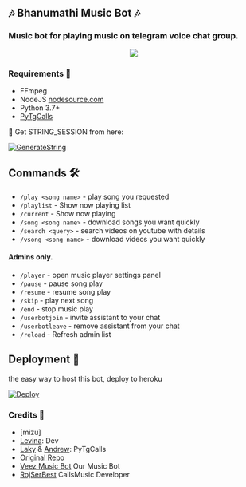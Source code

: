 <h2 align="centre">🎶 Bhanumathi Music Bot 🎶</h2>

### Music bot for playing music on telegram voice chat group.

<p align="center">
  <img src="https://telegra.ph/file/3881ea4e07d8378e9d2ac.jpg">
</p>

<h3>Requirements 📝</h3>

- FFmpeg
- NodeJS [nodesource.com](https://nodesource.com/)
- Python 3.7+
- [PyTgCalls](https://github.com/pytgcalls/pytgcalls)

🧪 Get STRING_SESSION from here:

[![GenerateString](https://img.shields.io/badge/repl.it-generateString-yellowgreen)](https://replit.com/@levinalab/StringSession#main.py)


## Commands 🛠

- `/play <song name>` - play song you requested
- `/playlist` - Show now playing list
- `/current` - Show now playing
- `/song <song name>` - download songs you want quickly
- `/search <query>` - search videos on youtube with details
- `/vsong <song name>` - download videos you want quickly

#### Admins only.
- `/player` - open music player settings panel
- `/pause` - pause song play
- `/resume` - resume song play
- `/skip` - play next song
- `/end` - stop music play
- `/userbotjoin` - invite assistant to your chat
- `/userbotleave` - remove assistant from your chat
- `/reload` - Refresh admin list

## Deployment 💜
the easy way to host this bot, deploy to heroku

[![Deploy](https://www.herokucdn.com/deploy/button.svg)](https://heroku.com/deploy?template=https://github.com/Pakeraja/veezmusic)

### Credits 💖
- [mizu]
- [Levina](https://github.com/levina-lab): Dev
- [Laky](https://github.com/Laky-64) & [Andrew](https://github.com/AndrewLaneX): PyTgCalls
- [Original Repo](https://github.com/suprojects/CallsMusic)
- [Veez Music Bot](https://t.me/veezmusicbot) Our Music Bot
- [RojSerBest](https://github.com/rojserbest) CallsMusic Developer
